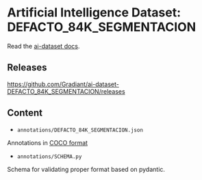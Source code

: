 # Artificial Intelligence Dataset: DEFACTO_84K_SEGMENTACION

Read the [ai-dataset docs](https://gradiant.github.io/ai-dataset-template/).

## Releases

https://github.com/Gradiant/ai-dataset-DEFACTO_84K_SEGMENTACION/releases

## Content

- `annotations/DEFACTO_84K_SEGMENTACION.json`

Annotations in [COCO format](https://cocodataset.org/#format-data)

- `annotations/SCHEMA.py`

Schema for validating proper format based on pydantic.
